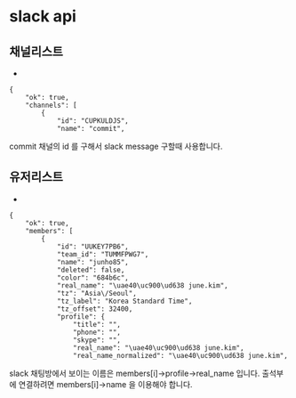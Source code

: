 # slack api

## 채널리스트
* [](https://api.slack.com/methods/channels.list)
```
{
    "ok": true,
    "channels": [
        {
            "id": "CUPKULDJS",
            "name": "commit",
```
commit 채널의 id 를 구해서 slack message 구할때 사용합니다.

## 유저리스트
* [](https://api.slack.com/methods/users.list)
```
{
    "ok": true,
    "members": [
        {
            "id": "UUKEY7PB6",
            "team_id": "TUMMFPWG7",
            "name": "junho85",
            "deleted": false,
            "color": "684b6c",
            "real_name": "\uae40\uc900\ud638 june.kim",
            "tz": "Asia\/Seoul",
            "tz_label": "Korea Standard Time",
            "tz_offset": 32400,
            "profile": {
                "title": "",
                "phone": "",
                "skype": "",
                "real_name": "\uae40\uc900\ud638 june.kim",
                "real_name_normalized": "\uae40\uc900\ud638 june.kim",
```
slack 채팅방에서 보이는 이름은 members[i]->profile->real_name 입니다. 출석부에 연결하려면 members[i]->name 을 이용해야 합니다.